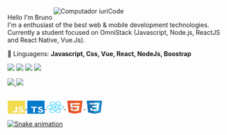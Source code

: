<img src="https://raw.githubusercontent.com/MicaelliMedeiros/micaellimedeiros/master/image/computer-illustration.png" min-width="400px" max-width="400px" width="400px" align="right" alt="Computador iuriCode">

<p align="left"> 
  Hello  I'm Bruno I'm a enthusiast of the best web & mobile development technologies. Currently a student focused on OmniStack (Javascript, Node.js, ReactJS and React Native, Vue.Js).
</p>

<p align="left">
  🦄 Linguagens: <strong>Javascript, Css, Vue, React, NodeJs, Boostrap</strong>
</p>

<p align="left">
  <a href="mailto:bmalkes@gmail.com" alt="GmailEmail">
  <img src="https://img.shields.io/badge/-Gmail-FF0000?style=flat-square&labelColor=FF0000&logo=gmail&logoColor=white&link=bmalkes@gmail.com" /></a>

  <a href="https://www.linkedin.com/in/bruno-malkes/" alt="Linkedin">
  <img src="https://img.shields.io/badge/-Linkedin-0e76a8?style=flat-square&logo=Linkedin&logoColor=white&link=https://www.linkedin.com/in/bruno-malkes/" /></a>

  <a href="https://wa.me/9720549547355" alt="WhatsApp">
  <img src="https://img.shields.io/badge/-WhatsApp-25d366?style=flat-square&labelColor=25d366&logo=whatsapp&logoColor=white&link=https://wa.me/9720549547355"/></a>

  <a href="www.facebook.com/bmalkes" alt="Facebook">
  <img src="https://img.shields.io/badge/-Facebook-3b5998?style=flat-square&labelColor=3b5998&logo=facebook&logoColor=white&link=www.facebook.com/bmalkes/"/></a>

  <div>
  <a href="https://github.com/BmAlkes">
  <img height="180em" src="https://github-readme-stats.vercel.app/api?username=BmAlkes&show_icons=true&theme=dracula&include_all_commits=true&count_private=true"/>
  <img height="180em" src="https://github-readme-stats.vercel.app/api/top-langs/?username=BmAlkes&layout=compact&langs_count=16&theme=dracula"/>
</div>
 
</p>  
<div style="display: inline_block"><br>
  <img align="center" alt="Rafa-Js" height="30" width="40" src="https://raw.githubusercontent.com/devicons/devicon/master/icons/javascript/javascript-plain.svg">
  <img align="center" alt="Rafa-Ts" height="30" width="40" src="https://raw.githubusercontent.com/devicons/devicon/master/icons/typescript/typescript-plain.svg">
  <img align="center" alt="Rafa-React" height="30" width="40" src="https://raw.githubusercontent.com/devicons/devicon/master/icons/react/react-original.svg">
  <img align="center" alt="Rafa-HTML" height="30" width="40" src="https://raw.githubusercontent.com/devicons/devicon/master/icons/html5/html5-original.svg">
  <img align="center" alt="Rafa-CSS" height="30" width="40" src="https://raw.githubusercontent.com/devicons/devicon/master/icons/css3/css3-original.svg">
</div>


![Snake animation](https://github.com/BmAlkes/rafaballerini/blob/output/github-contribution-grid-snake.svg)

